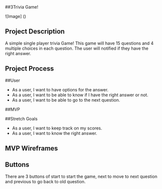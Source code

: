 ##3Trivia Game!

![Image] ()


## Project Description
A simple single player trivia Game! This game will have 15 questions and 4 multiple choices in each question. The user will notified if they have the right answer.


## Project Process



##User
- As a user, I want to have options for the answer.
- As a user, I want to be able to know if I have the right answer or not.
- As a user, I want to be able to go to the next question.

##MVP 


##Stretch Goals
- As a user, I want to keep track on my scores.
- As a user, I want to know the right answer.



## MVP Wireframes

## Buttons
There are 3 buttons of start to start the game, next to move to next question and previous to go back to old question.


